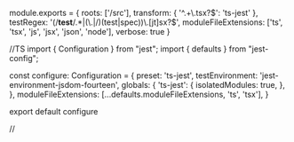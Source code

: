 module.exports = {
    roots: ['<rootDir>/src'],
    transform: {
        '^.+\\.tsx?$': 'ts-jest'
    },
    testRegex: '(/__test__/.*|(\\.|/)(test|spec))\\.[jt]sx?$',
    moduleFileExtensions: ['ts', 'tsx', 'js', 'jsx', 'json', 'node'],
    verbose: true
}

//TS
import { Configuration } from "jest";
import { defaults } from "jest-config";

const configure: Configuration = {
    preset: 'ts-jest',
    testEnvironment: 'jest-environment-jsdom-fourteen',
    globals: {
        'ts-jest': {
            isolatedModules: true,
        },
    },
    moduleFileExtensions: [...defaults.moduleFileExtensions, 'ts', 'tsx'],
}

export default configure

//
